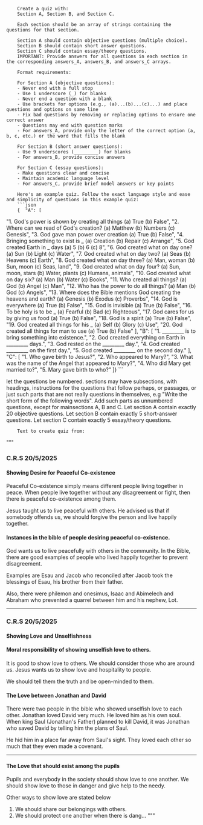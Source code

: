 
        Create a quiz with:
        Section A, Section B, and Section C.

        Each section should be an array of strings containing the questions for that section.

        Section A should contain objective questions (multiple choice).
        Section B should contain short answer questions.
        Section C should contain essay/theory questions.
        IMPORTANT: Provide answers for all questions in each section in the corresponding answers_A, answers_B, and answers_C arrays.

        Format requirements:

        For Section A (objective questions):
        - Never end with a full stop
        - Use 1 underscore (_) for blanks
        - Never end a question with a blank
        - Use brackets for options (e.g., (a)...(b)...(c)...) and place questions and options on same line
        - Fix bad questions by removing or replacing options to ensure one correct answer
        - Questions may end with question marks
        - For answers_A, provide only the letter of the correct option (a, b, c, etc.) or the word that fills the blank

        For Section B (short answer questions):
        - Use 9 underscores (_________) for blanks
        - For answers_B, provide concise answers

        For Section C (essay questions):
        - Make questions clear and concise
        - Maintain academic language level
        - For answers_C, provide brief model answers or key points

        Here's an example quiz. Follow the exact language style and ease and simplicity of questions in this example quiz:
        ```json
        {  "A": [
  "1. God's power is shown by creating all things (a) True (b) False",
  "2. Where can we read of God's creation? (a) Matthew (b) Numbers (c) Genesis",
  "3. God gave man power over creation (a) True (b) False",
  "4. Bringing something to exist is _ (a) Creation (b) Repair (c) Arrange",
  "5. God created Earth in _ days (a) 5 (b) 6 (c) 8",
  "6. God created what on day one? (a) Sun (b) Light (c) Water",
  "7. God created what on day two? (a) Seas (b) Heavens (c) Earth",
  "8. God created what on day three? (a) Man, woman (b) Sun, moon (c) Seas, land",
  "9. God created what on day four? (a) Sun, moon, stars (b) Water, plants (c) Humans, animals",
  "10. God created what on day six? (a) Man (b) Water (c) Books",
  "11. Who created all things? (a) God (b) Angel (c) Man",
  "12. Who has the power to do all things? (a) Man (b) God (c) Angels",
  "13. Where does the Bible mentions God creating the heavens and earth? (a) Genesis (b) Exodus (c) Proverbs",
  "14. God is everywhere (a) True (b) False",
  "15. God is invisible (a) True (b) False",
  "16. To be holy is to be _ (a) Fearful (b) Bad (c) Righteous",
  "17. God cares for us by giving us food (a) True (b) False",
  "18. God is a spirit (a) True (b) False",
  "19. God created all things for his _ (a) Self (b) Glory (c) Use",
  "20. God created all things for man to use (a) True (b) False"
],
"B": [
  "1. _________ is to bring something into existence.",
  "2. God created everything on Earth in _________ days.",
  "3. God rested on the _________ day.",
  "4. God created _________ on the first day.",
  "5. God created _________ on the second day."
],
"C": [
  "1. Who gave birth to Jesus?",
  "2. Who appeared to Mary?",
  "3. What was the name of the Angel that appeared to Mary?",
  "4. Who did Mary get married to?",
  "5. Mary gave birth to who?"
]}
        ```

 let the questions be numbered.
        sections may have subsections, with headings, instructions for the questions that follow perhaps, or passages, or just such parts that are not really questions in themselves, e.g "Write the short form of the following words". Add such parts as unnumbered questions, except for mainsections A, B and C.
        Let section A contain exactly 20 objective questions. Let section B contain exactly 5 short-answer questions. Let section C contain exactly 5 essay/theory questions.

        Text to create quiz from:
  """
  ### C.R.S 20/5/2025

#### Showing Desire for Peaceful Co-existence

Peaceful Co-existence simply means different people living together in peace. When people live together without any disagreement or fight, then there is peaceful co-existence among them.

Jesus taught us to live peaceful with others. He advised us that if somebody offends us, we should forgive the person and live happily together.

#### Instances in the bible of people desiring peaceful co-existence.

God wants us to live peacefully with others in the community. In the Bible, there are good examples of people who lived happily together to prevent disagreement.

Examples are Esau and Jacob who reconciled after Jacob took the blessings of Esau, his brother from their father.

Also, there were philemon and onesimus, Isaac and Abimelech and Abraham who prevented a quarrel between him and his nephew, Lot.

---

### C.R.S 20/5/2025

#### Showing Love and Unselfishness
#### Moral responsibility of showing unselfish love to others.

It is good to show love to others. We should consider those who are around us. Jesus wants us to show love and hospitality to people.

We should tell them the truth and be open-minded to them.

#### The Love between Jonathan and David

There were two people in the bible who showed unselfish love to each other. Jonathan loved David very much. He loved him as his own soul. When king Saul (Jonathan's Father) planned to kill David, it was Jonathan who saved David by telling him the plans of Saul.

He hid him in a place far away from Saul's sight. They loved each other so much that they even made a covenant.

---

#### The Love that should exist among the pupils

Pupils and everybody in the society should show love to one another. We should show love to those in danger and give help to the needy.

Other ways to show love are stated below
1. We should share our belongings with others.
2. We should protect one another when there is dang...
 """
  